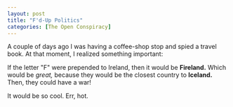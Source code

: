 ```yaml
---
layout: post
title: "F'd-Up Politics"
categories: [The Open Conspiracy]
---
```

A couple of days ago I was having a coffee-shop stop and spied a travel book. At that moment, I realized something important:

If the letter "F" were prepended to Ireland, then it would be <b>Fireland.</b> Which would be <i>great,</i> because they would be the closest country to <b>Iceland.</b> Then, they could have a war!

It would be so cool. Err, hot.

